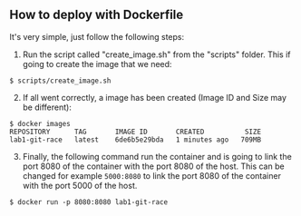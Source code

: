 ## How to deploy with Dockerfile

It's very simple, just follow the following steps:

1. Run the script called "create_image.sh" from the "scripts" folder. This if going to create the image that we need:

```console
$ scripts/create_image.sh
```

2. If all went correctly, a image has been created (Image ID and Size may be different):

```console
$ docker images
REPOSITORY      TAG       IMAGE ID       CREATED          SIZE
lab1-git-race   latest    6de6b5e29bda   1 minutes ago   709MB
```

3. Finally, the following command run the container and is going to link the port 8080 of the container with the port 8080 of the host. This can be changed for example `5000:8080` to link the port 8080 of the container with the port 5000 of the host.
```console
$ docker run -p 8080:8080 lab1-git-race
```